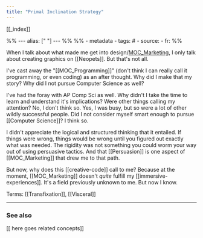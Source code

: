 ```yaml
---
title: "Primal Inclination Strategy"
---
```


[[_index]]

%% ---
alias: [" "]
--- %%
%% - metadata
	- tags: #
	- source: 
	- fr: 
%%

When I talk about what made me get into design/[MOC_Marketing](MOC_Marketing.md), I only talk about creating graphics on [[Neopets]]. But that's not all. 

I've cast away the "[[MOC_Programming]]" (don't think I can really call it programming, or even coding) as an after thought. Why did I make that my story? Why did I not pursue Computer Science as well?

I've had the foray with AP Comp Sci as well. Why didn't I take the time to learn and understand it's implications? Were other things calling my attention? No, I don't think so. Yes, I was busy, but so were a lot of other wildly successful people. Did I not consider myself smart enough to pursue [[Computer Science]]? I think so. 

I didn't appreciate the logical and structured thinking that it entailed. If things were wrong, things would be wrong until you figured out exactly what was needed. The rigidity was not something you could worm your way out of using persuasive tactics. And that [[Persuasion]] is one aspect of [[MOC_Marketing]] that drew me to that path. 

But now, why does this [[creative-code]] call to me? Because at the moment, [[MOC_Marketing]] doesn't *quite* fulfill my [[immersive-experiences]]. It's a field previously unknown to me. But now I know. 

Terms: [[Transfixation]], [[Visceral]]

-------------
### See also
[[ here goes related concepts]]

